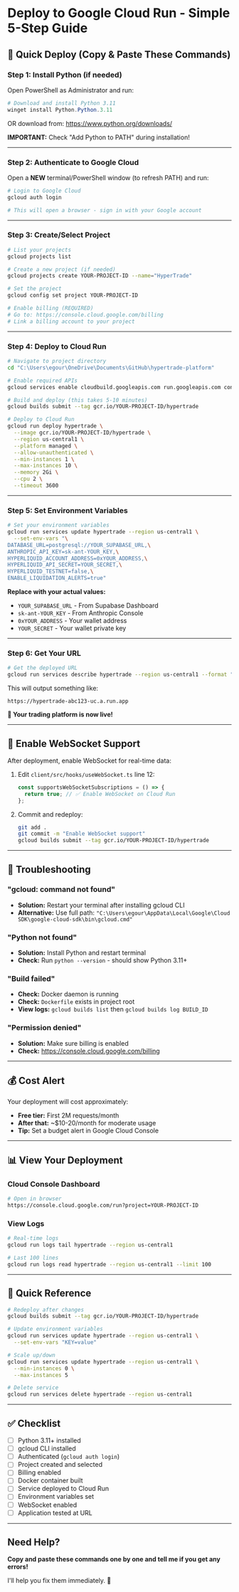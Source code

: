 # Deploy to Google Cloud Run - Simple 5-Step Guide

## 🎯 Quick Deploy (Copy & Paste These Commands)

### Step 1: Install Python (if needed)

Open PowerShell as Administrator and run:

```powershell
# Download and install Python 3.11
winget install Python.Python.3.11
```

OR download from: https://www.python.org/downloads/

**IMPORTANT:** Check "Add Python to PATH" during installation!

---

### Step 2: Authenticate to Google Cloud

Open a **NEW** terminal/PowerShell window (to refresh PATH) and run:

```bash
# Login to Google Cloud
gcloud auth login

# This will open a browser - sign in with your Google account
```

---

### Step 3: Create/Select Project

```bash
# List your projects
gcloud projects list

# Create a new project (if needed)
gcloud projects create YOUR-PROJECT-ID --name="HyperTrade"

# Set the project
gcloud config set project YOUR-PROJECT-ID

# Enable billing (REQUIRED)
# Go to: https://console.cloud.google.com/billing
# Link a billing account to your project
```

---

### Step 4: Deploy to Cloud Run

```bash
# Navigate to project directory
cd "C:\Users\egour\OneDrive\Documents\GitHub\hypertrade-platform"

# Enable required APIs
gcloud services enable cloudbuild.googleapis.com run.googleapis.com containerregistry.googleapis.com

# Build and deploy (this takes 5-10 minutes)
gcloud builds submit --tag gcr.io/YOUR-PROJECT-ID/hypertrade

# Deploy to Cloud Run
gcloud run deploy hypertrade \
  --image gcr.io/YOUR-PROJECT-ID/hypertrade \
  --region us-central1 \
  --platform managed \
  --allow-unauthenticated \
  --min-instances 1 \
  --max-instances 10 \
  --memory 2Gi \
  --cpu 2 \
  --timeout 3600
```

---

### Step 5: Set Environment Variables

```bash
# Set your environment variables
gcloud run services update hypertrade --region us-central1 \
  --set-env-vars "\
DATABASE_URL=postgresql://YOUR_SUPABASE_URL,\
ANTHROPIC_API_KEY=sk-ant-YOUR_KEY,\
HYPERLIQUID_ACCOUNT_ADDRESS=0xYOUR_ADDRESS,\
HYPERLIQUID_API_SECRET=YOUR_SECRET,\
HYPERLIQUID_TESTNET=false,\
ENABLE_LIQUIDATION_ALERTS=true"
```

**Replace with your actual values:**
- `YOUR_SUPABASE_URL` - From Supabase Dashboard
- `sk-ant-YOUR_KEY` - From Anthropic Console
- `0xYOUR_ADDRESS` - Your wallet address
- `YOUR_SECRET` - Your wallet private key

---

### Step 6: Get Your URL

```bash
# Get the deployed URL
gcloud run services describe hypertrade --region us-central1 --format "value(status.url)"
```

This will output something like:
```
https://hypertrade-abc123-uc.a.run.app
```

**🎉 Your trading platform is now live!**

---

## 🔧 Enable WebSocket Support

After deployment, enable WebSocket for real-time data:

1. Edit `client/src/hooks/useWebSocket.ts` line 12:
   ```typescript
   const supportsWebSocketSubscriptions = () => {
     return true; // ✅ Enable WebSocket on Cloud Run
   };
   ```

2. Commit and redeploy:
   ```bash
   git add .
   git commit -m "Enable WebSocket support"
   gcloud builds submit --tag gcr.io/YOUR-PROJECT-ID/hypertrade
   ```

---

## 🐛 Troubleshooting

### "gcloud: command not found"
- **Solution:** Restart your terminal after installing gcloud CLI
- **Alternative:** Use full path: `"C:\Users\egour\AppData\Local\Google\Cloud SDK\google-cloud-sdk\bin\gcloud.cmd"`

### "Python not found"
- **Solution:** Install Python and restart terminal
- **Check:** Run `python --version` - should show Python 3.11+

### "Build failed"
- **Check:** Docker daemon is running
- **Check:** `Dockerfile` exists in project root
- **View logs:** `gcloud builds list` then `gcloud builds log BUILD_ID`

### "Permission denied"
- **Solution:** Make sure billing is enabled
- **Check:** https://console.cloud.google.com/billing

---

## 💰 Cost Alert

Your deployment will cost approximately:
- **Free tier:** First 2M requests/month
- **After that:** ~$10-20/month for moderate usage
- **Tip:** Set a budget alert in Google Cloud Console

---

## 📊 View Your Deployment

### Cloud Console Dashboard
```bash
# Open in browser
https://console.cloud.google.com/run?project=YOUR-PROJECT-ID
```

### View Logs
```bash
# Real-time logs
gcloud run logs tail hypertrade --region us-central1

# Last 100 lines
gcloud run logs read hypertrade --region us-central1 --limit 100
```

---

## 🚀 Quick Reference

```bash
# Redeploy after changes
gcloud builds submit --tag gcr.io/YOUR-PROJECT-ID/hypertrade

# Update environment variables
gcloud run services update hypertrade --region us-central1 \
  --set-env-vars "KEY=value"

# Scale up/down
gcloud run services update hypertrade --region us-central1 \
  --min-instances 0 \
  --max-instances 5

# Delete service
gcloud run services delete hypertrade --region us-central1
```

---

## ✅ Checklist

- [ ] Python 3.11+ installed
- [ ] gcloud CLI installed
- [ ] Authenticated (`gcloud auth login`)
- [ ] Project created and selected
- [ ] Billing enabled
- [ ] Docker container built
- [ ] Service deployed to Cloud Run
- [ ] Environment variables set
- [ ] WebSocket enabled
- [ ] Application tested at URL

---

## Need Help?

**Copy and paste these commands one by one and tell me if you get any errors!**

I'll help you fix them immediately. 🚀
